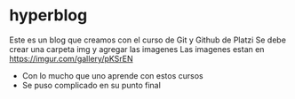 # hyperblog
Este es un blog que creamos con el curso de Git y Github de Platzi
Se debe crear una carpeta img y agregar las imagenes
Las imagenes estan en https://imgur.com/gallery/pKSrEN
* Con lo mucho que uno aprende con estos cursos
* Se puso complicado en su punto final